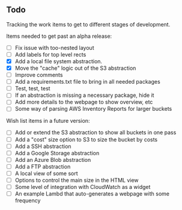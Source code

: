## Todo

Tracking the work items to get to different stages of development.

Items needed to get past an alpha release:

- [ ] Fix issue with too-nested layout
- [ ] Add labels for top level rects
- [x] Add a local file system abstraction.
- [x] Move the "cache" logic out of the S3 abstraction
- [ ] Improve comments
- [ ] Add a requirements.txt file to bring in all needed packages
- [ ] Test, test, test
- [ ] If an abstraction is missing a necessary package, hide it
- [ ] Add more details to the webpage to show overview, etc
- [ ] Some way of parsing AWS Inventory Reports for larger buckets

Wish list items in a future version:

- [ ] Add or extend the S3 abstraction to show all buckets in one pass
- [ ] Add a "cost" size option to S3 to size the bucket by costs
- [ ] Add a SSH abstraction
- [ ] Add a Google Storage abstraction
- [ ] Add an Azure Blob abstraction
- [ ] Add a FTP abstraction
- [ ] A local view of some sort
- [ ] Options to control the main size in the HTML view 
- [ ] Some level of integration with CloudWatch as a widget
- [ ] An example Lambd that auto-generates a webpage with some frequency
